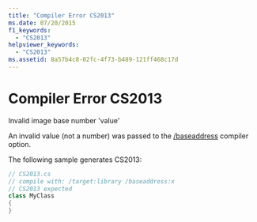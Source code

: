 ```yaml
---
title: "Compiler Error CS2013"
ms.date: 07/20/2015
f1_keywords: 
  - "CS2013"
helpviewer_keywords: 
  - "CS2013"
ms.assetid: 8a57b4c8-02fc-4f73-b489-121ff468c17d
---
```

# Compiler Error CS2013
Invalid image base number 'value'  
  
 An invalid value (not a number) was passed to the [/baseaddress](../language-reference/compiler-options/baseaddress-compiler-option.md) compiler option.  
  
 The following sample generates CS2013:  
  
```csharp  
// CS2013.cs  
// compile with: /target:library /baseaddress:x  
// CS2013 expected  
class MyClass  
{  
}  
```
